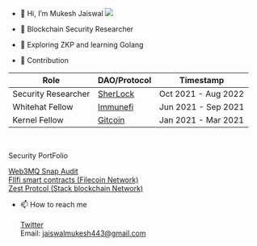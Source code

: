 - 👋 Hi, I’m Mukesh Jaiswal  ![](https://komarev.com/ghpvc/?username=MukeshJaiswal01&color=red&label=views)

- 👀  Blockchain Security Researcher

- 🌱 Exploring ZKP and learning Golang

- 👷 Contribution <br> 


| Role  | DAO/Protocol  | Timestamp  |
|---|---|---|
| Security Researcher| <a href = "https://www.sherlock.xyz/about"> SherLock</a>  | Oct 2021 - Aug 2022     |
|  Whitehat Fellow   | <a href = "https://immunefi.com/">Immunefi</a>            |    Jun 2021 - Sep 2021  |
|  Kernel Fellow     | <a href = "https://opensea.io/assets/matic/0x1c39d4c8ad7ce5206355d43e343f5136ba5ca50f/60818090201803840">Gitcoin </a> |Jan 2021 - Mar 2021  |

<br>

Security PortFolio <br>
 
   <a href ="https://leastauthority.com/wp-content/uploads/2023/09/">Web3MQ Snap Audit </a>  <br>
   <a href ="https://leastauthority.com/wp-content/uploads/2023/10/FilFi_Smart_Contracts_Final_Audit_Report_Least_Authority.pdf"> FIlfi smart contracts (Filecoin Network) </a> <br>
   <a href ="https://leastauthority.com/static/publications/230316_Zest%20Protocol_Trust%20Machines_Updated_Final_Security_Audit_Report_march_2023.pdf"> Zest Protcol (Stack blockchain Network) </a>
<br>


 
   
 
     

-  📫 How to reach me    <br><br>
  <a href = "https://twitter.com/MukeshJ_eth">Twitter</a> <br>
  Email: jaiswalmukesh443@gmail.com

<!---
MukeshJaiswal01/MukeshJaiswal01 is a ✨ special ✨ repository because its `README.md` (this file) appears on your GitHub profile.
You can click the Preview link to take a look at your changes.
--->
